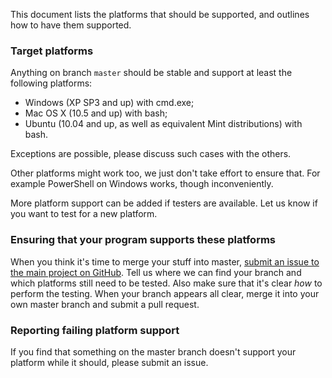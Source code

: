This document lists the platforms that should be supported, and
outlines how to have them supported.


### Target platforms ###

Anything on branch `master` should be stable and support at least the
following platforms:

 -  Windows (XP SP3 and up) with cmd.exe;
 -  Mac OS X (10.5 and up) with bash;
 -  Ubuntu (10.04 and up, as well as equivalent Mint distributions)
    with bash.

Exceptions are possible, please discuss such cases with the others.

Other platforms might work too, we just don't take effort to ensure
that. For example PowerShell on Windows works, though inconveniently.

More platform support can be added if testers are available. Let us
know if you want to test for a new platform.


### Ensuring that your program supports these platforms ###

When you think it's time to merge your stuff into master, [submit an
issue to the main project on
GitHub](https://github.com/the-xkcd-community/the-red-spider-project/issues).
Tell us where we can find your branch and which platforms still need
to be tested. Also make sure that it's clear *how* to perform the
testing. When your branch appears all clear, merge it into your own
master branch and submit a pull request.


### Reporting failing platform support ###

If you find that something on the master branch doesn't support your
platform while it should, please submit an issue.

